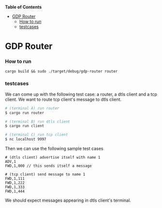 <!-- START doctoc generated TOC please keep comment here to allow auto update -->
<!-- DON'T EDIT THIS SECTION, INSTEAD RE-RUN doctoc TO UPDATE -->
**Table of Contents**

- [GDP Router](#gdp-router)
    - [How to run](#how-to-run)
    - [testcases](#testcases)

<!-- END doctoc generated TOC please keep comment here to allow auto update -->

# GDP Router 

### How to run 
```
cargo build && sudo ./target/debug/gdp-router router
```


### testcases 

We can come up with the following test case: 
a router, a dtls client and a tcp client. We want to route tcp client's message
to dtls client. 
```bash
# (terminal A) run router
$ cargo run router

# (terminal B) run dtls client 
$ cargo run client

# (terminal C) run tcp client
$ nc localhost 9997
```

Then we can use the following sample test cases
```
# (dtls client) advertise itself with name 1
ADV,1
FWD,1,000 // this sends itself a message

# (tcp client) send message to name 1
FWD,1,111
FWD,1,222
FWD,1,333
FWD,1,444
```
We should expect messages appearing in dtls client's terminal.

